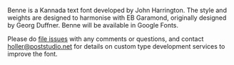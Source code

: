 Benne is a Kannada text font developed by John Harrington. 
The style and weights are designed to harmonise with EB Garamond, originally designed by Georg Duffner.
Benne will be available in Google Fonts.

Please do [file issues](https://github.com/misemefein/Benne/issues) with any comments or questions, and contact holler@poststudio.net for details on custom type development services to improve the font.
